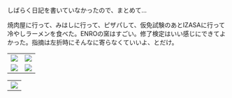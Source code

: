 しばらく日記を書いていなかったので、まとめて...

焼肉屋に行って、みはしに行って、ピザパして、仮免試験のあとIZASAに行って冷やしラーメンを食べた。ENROの窯はすごい。修了検定はいい感じにできてよかった。指摘は左折時にそんなに寄らなくていいよ、とだけ。

<table>
  <tr>
    <td><img class="top" src="https://photos.old.apkas.net/medium/202506/20250620-3X000564.webp" /></td>
    <td><img class="top" src="https://photos.old.apkas.net/medium/202506/20250621-X1VI0368.webp" /></td>
  </tr>
  <tr>
    <td><img class="middle" src="https://photos.old.apkas.net/medium/202506/20250622-X1VI0407.webp" /></td>
    <td><img class="middle" src="https://photos.old.apkas.net/medium/202506/20250622-X1VI0432.webp" /></td>
  </tr>
</table>
<table>
  <tr>
    <td><img class="bottom" src="https://photos.old.apkas.net/medium/202506/20250623-G3000475.webp" /></td>
  </tr>
</table>
